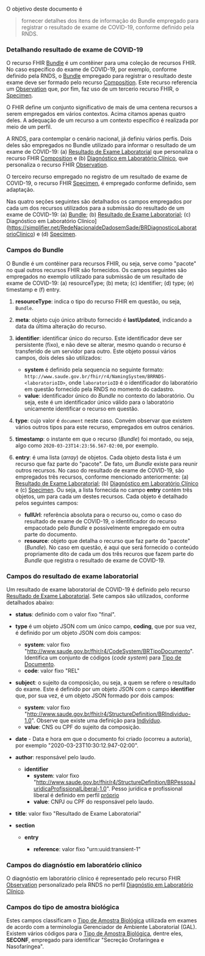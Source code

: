 O objetivo deste documento é

> fornecer detalhes dos itens de informação do Bundle empregado para registrar o resultado de exame de COVID-19, conforme definido pela RNDS.

### Detalhando resultado de exame de COVID-19

O recurso FHIR [Bundle](https://www.hl7.org/fhir/bundle.html) é um contêiner para uma coleção de recursos FHIR. No caso específico do exame de COVID-19, por exemplo,
conforme definido pela RNDS, o [Bundle](https://www.hl7.org/fhir/bundle.html) empregado para registrar o resultado deste exame deve ser formado pelo recurso [Composition](https://www.hl7.org/fhir/composition.html). Este recurso referencia um [Observation](https://www.hl7.org/fhir/observation.html) que, por fim,
faz uso de um tercerio recurso FHIR, o [Specimen](https://www.hl7.org/fhir/specimen.html).

O FHIR define um conjunto significativo de mais de uma centena recursos a serem empregados em vários contextos. Acima citamos apenas quatro deles.
A adequação de um recurso a um contexto específico
é realizada por meio de um perfil.

A RNDS, para contemplar o cenário nacional, já definiu vários perfis. Dois deles são empregados no Bundle
utilizado para informar o resultado de um exame de COVID-19: (a) [Resultado de Exame Laboratorial](https://simplifier.net/redenacionaldedadosemsade/brresultadoexamelaboratorial-duplicate-3) que personaliza o recurso FHIR [Composition](https://www.hl7.org/fhir/composition.html) e (b) [Diagnóstico em Laboratório Clínico](https://simplifier.net/RedeNacionaldeDadosemSade/BRDiagnosticoLaboratorioClinico), que personaliza o recurso FHIR [Observation](https://www.hl7.org/fhir/observation.html).

O terceiro recurso empregado no registro de um resultado de exame de COVID-19, o recurso FHIR [Specimen](https://www.hl7.org/fhir/specimen.html), é empregado conforme definido, sem adaptação.

Nas quatro seções seguintes são detalhados os campos empregados por cada um dos recursos utilizados para a submissão do resultado de um exame
de COVID-19: (a) [Bundle](https://www.hl7.org/fhir/bundle.html); (b) [Resultado de Exame Laboratorial](https://simplifier.net/redenacionaldedadosemsade/brresultadoexamelaboratorial-duplicate-3); (c) Diagnóstico em Laboratório Clínico](https://simplifier.net/RedeNacionaldeDadosemSade/BRDiagnosticoLaboratorioClinico) e (d) [Specimen](https://www.hl7.org/fhir/specimen.html).

### Campos do Bundle

O Bundle é um contêiner para recursos FHIR, ou seja, serve como "pacote" no qual outros recursos FHIR são fornecidos.
Os campos seguintes são empregados no exemplo utilizado para submissão de um resultado de exame de COVID-19: (a) resourceType; (b) meta;
(c) identifier; (d) type; (e) timestamp e (f) entry.

1. **resourceType**: indica o tipo do recurso FHIR em questão, ou seja, `Bundle`.
1. **meta**: objeto cujo único atributo fornecido é **lastUpdated**, indicando a data da última alteração do recurso.
1. **identifier**: identificar único do recurso. Este identificador deve ser persistente (fixo), e não deve se alterar, mesmo quando o recurso é
   transferido de um servidor para outro. Este objeto possui vários campos, dois deles são utilizados:

   - **system** é definido pela sequencia no seguinte formato: `http://www.saude.gov.br/fhir/r4/NamingSystem/BRRNDS-<laboratorioID>`, onde `laboratorioID` é o identificador do laboratório em questão fornecido pela RNDS no momento do cadastro.
   - **value**: identificador único do _Bundle_ no contexto do laboratório. Ou seja, este é um identificador único válido para o laboratório
     unicamente identificar o recurso em questão.

1. **type**: cujo valor é `document` neste caso. Convém observar que existem vários outros tipos para este recurso, empregados em outros cenários.
1. **timestamp**: o instante em que o recurso (_Bundle_) foi montado, ou seja, algo como `2020-03-23T14:23:56.567-02:00`, por exemplo.
1. **entry**: é uma lista (_array_) de objetos. Cada objeto desta lista é um recurso que faz parte do "pacote". De fato,
   um _Bundle_ existe para reunir outros recursos. No caso do resultado de exame de COVID-19, são empregados três recursos, conforme mencionado anteriormente: (a) [Resultado de Exame Laboratorial](https://simplifier.net/redenacionaldedadosemsade/brresultadoexamelaboratorial-duplicate-3); (b) [Diagnóstico em Laboratório Clínico](https://simplifier.net/RedeNacionaldeDadosemSade/BRDiagnosticoLaboratorioClinico) e (c) [Specimen](https://www.hl7.org/fhir/specimen.html). Ou seja, a lista fornecida
   no campo **entry** contém três objetos, um para cada um destes recursos. Cada objeto é detalhado pelos seguintes campos:

   - **fullUrl**: referência absoluta para o recurso ou, como o caso do resultado de exame de COVID-19, o identificador do recurso empacotado pelo _Bundle_ e possivelmente empregado em outra parte do documento.
   - **resource**: objeto que detalha o recurso que faz parte do "pacote" (_Bundle_). No caso em questão, é aqui que será fornecido o conteúdo propriamente dito de cada um dos três recuros que fazem parte do _Bundle_ que registra o resultado de exame de COVID-19.

### Campos do resultado de exame laboratorial

Um resultado de exame laboratorial de COVID-19 é definido pelo recurso
[Resultado de Exame Laboratorial](https://simplifier.net/redenacionaldedadosemsade/brresultadoexamelaboratorial-duplicate-3). Sete campos são utilizados, conforme detalhados
abaixo:

- **status**: definido com o valor fixo "final".
- **type** é um objeto JSON com um único campo, **coding**, que por sua vez, é definido por um objeto JSON com dois campos:
  - **system**: valor fixo "http://www.saude.gov.br/fhir/r4/CodeSystem/BRTipoDocumento". Identifica um conjunto de códigos (_code system_) para [Tipo de Documento](https://simplifier.net/redenacionaldedadosemsade/brtipodocumento).
  - **code**: valor fixo "REL"
- **subject**: o sujeito da composição, ou seja, a quem se refere o resultado do exame. Este é definido por um objeto JSON com o campo **identifier** que, por sua
  vez, é um objeto JSON formado por dois campos:
  - **system**: valor fixo "http://www.saude.gov.br/fhir/r4/StructureDefinition/BRIndividuo-1.0". Observe que existe uma definição para [Indivíduo](https://simplifier.net/RedeNacionaldeDadosemSade/BRIndividuo).
  - **value**: CNS ou CPF do sujeito da composição.
- **date** - Data e hora em que o documento foi criado (ocorreu a autoria), por exemplo "2020-03-23T10:30:12.947-02:00".

- **author**: responsável pelo laudo.
  - **identifier**
    - **system**: valor fixo "http://www.saude.gov.br/fhir/r4/StructureDefinition/BRPessoaJuridicaProfissionalLiberal-1.0". Pesso jurídica e profissional liberal é definido em perfil [próprio](https://simplifier.net/redenacionaldedadosemsade/brpessoajuridicaprofissionalliberal)
    - **value**: CNPJ ou CPF do responsável pelo laudo.
- **title**: valor fixo "Resultado de Exame Laboratorial"
- **section**

  - **entry**

    - **reference**: valor fixo "urn:uuid:transient-1"

### Campos do diagnóstio em laboratório clínico

O diagnóstio em laboratório clínico é representado pelo recurso FHIR [Observation](https://www.hl7.org/fhir/observation.html) personalizado
pela RNDS no perfil [Diagnóstio em Laboratório Clínico](https://simplifier.net/RedeNacionaldeDadosemSade/BRDiagnosticoLaboratorioClinico).

### Campos do tipo de amostra biológica

Estes campos classificam o [Tipo de Amostra Biológica](https://simplifier.net/redenacionaldedadosemsade/brtipoamostragal) utilizada em exames de acordo com a terminologia Gerenciador de Ambiente Laboratorial (GAL). Existem vários códigos para o [Tipo de Amostra Biológica](https://simplifier.net/redenacionaldedadosemsade/brtipoamostragal), dentre eles, **SECONF**, empregado para identificar "Secreção Orofaríngea e Nasofaríngea".
